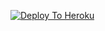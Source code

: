 [![Deploy To Heroku](https://www.herokucdn.com/deploy/button.svg)](https://heroku.com/deploy?template=https://github.com/kailashkumar420/txt_leech)

